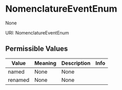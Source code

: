 # NomenclatureEventEnum

None

URI: NomenclatureEventEnum

## Permissible Values

| Value | Meaning | Description | Info |
| --- | --- | --- | --- |
| named | None | None | |
| renamed | None | None | |




